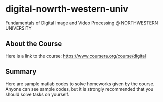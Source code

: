 # digital-nowrth-western-univ
Fundamentals of Digital Image and Video Processing @ NORTHWESTERN UNIVERSITY

## About the Course
Here is a link to the course: https://www.coursera.org/course/digital

## Summary
Here are sample matlab codes to solve homeworks given by the course.
Anyone can see sample codes, but it is strongly recommended that you should solve tasks on yourself.
